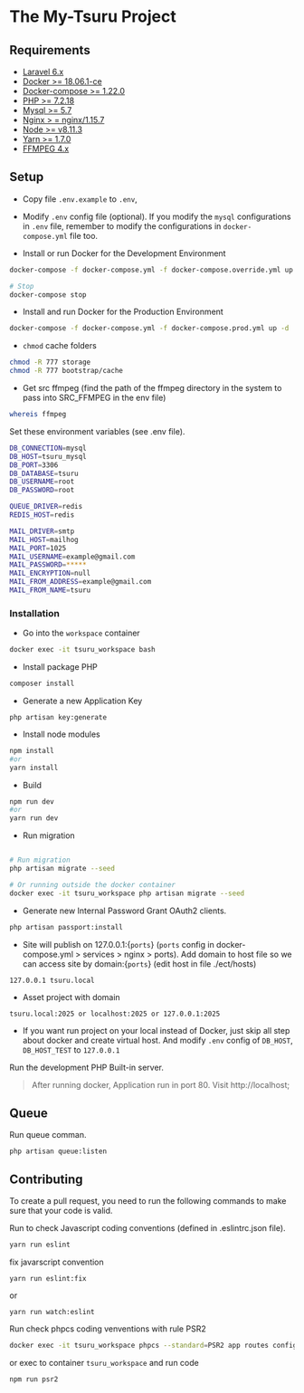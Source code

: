 # The My-Tsuru Project

## Requirements

- [Laravel 6.x](https://laravel.com/docs/6.0#server-requirements)
- [Docker >= 18.06.1-ce](https://docs.docker.com/install)
- [Docker-compose >= 1.22.0](https://docs.docker.com/compose/install)
- [PHP >= 7.2.18](https://www.php.net/downloads.php)
- [Mysql >= 5.7](https://dev.mysql.com/downloads/installer/)
- [Nginx > = nginx/1.15.7](https://www.nginx.com/resources/wiki/start/topic/tutorials/install/)
- [Node >= v8.11.3](https://nodejs.org/en/download/)
- [Yarn >= 1.7.0](https://yarnpkg.com/en/docs/install#debian-stable)
- [FFMPEG 4.x](https://linuxize.com/post/how-to-install-ffmpeg-on-ubuntu-18-04/#installing-ffmpeg-4x-on-ubuntu)

## Setup

- Copy file `.env.example` to `.env`,
- Modify `.env` config file (optional). If you modify the `mysql` configurations in `.env` file, remember to modify the configurations in `docker-compose.yml` file too.

- Install or run Docker for the Development Environment

```BASH
docker-compose -f docker-compose.yml -f docker-compose.override.yml up -d

# Stop
docker-compose stop
```

- Install and run Docker for the Production Environment

```BASH
docker-compose -f docker-compose.yml -f docker-compose.prod.yml up -d
```

- `chmod` cache folders
```BASH
chmod -R 777 storage
chmod -R 777 bootstrap/cache
```
- Get src ffmpeg (find the path of the ffmpeg directory in the system to pass into SRC_FFMPEG in the env file)

```BASH
whereis ffmpeg
```

Set these environment variables (see .env file).

```BASH
DB_CONNECTION=mysql
DB_HOST=tsuru_mysql
DB_PORT=3306
DB_DATABASE=tsuru
DB_USERNAME=root
DB_PASSWORD=root

QUEUE_DRIVER=redis
REDIS_HOST=redis

MAIL_DRIVER=smtp
MAIL_HOST=mailhog
MAIL_PORT=1025
MAIL_USERNAME=example@gmail.com
MAIL_PASSWORD=*****
MAIL_ENCRYPTION=null
MAIL_FROM_ADDRESS=example@gmail.com
MAIL_FROM_NAME=tsuru
```

### Installation

- Go into the `workspace` container

```BASH
docker exec -it tsuru_workspace bash
```
- Install package PHP

```BASH
composer install
```
- Generate a new Application Key

```
php artisan key:generate
```

- Install node modules
```BASH
npm install
#or
yarn install
```

- Build
```BASH
npm run dev
#or
yarn run dev
```

- Run migration

```BASH

# Run migration
php artisan migrate --seed

# Or running outside the docker container
docker exec -it tsuru_workspace php artisan migrate --seed
```

- Generate new Internal Password Grant OAuth2 clients.

```bash
php artisan passport:install
```


- Site will publish on 127.0.0.1:{`ports`} (`ports` config in docker-compose.yml > services > nginx > ports). Add domain to host file so we can access site by domain:{`ports`} (edit host in file ./ect/hosts)

```
127.0.0.1 tsuru.local
```
- Asset project with domain

```
tsuru.local:2025 or localhost:2025 or 127.0.0.1:2025
```

- If you want run project on your local instead of Docker, just skip all step about docker and create virtual host. And modify `.env` config of `DB_HOST`, `DB_HOST_TEST` to `127.0.0.1`

Run the development PHP Built-in server.

> After running docker, Application run in port 80. Visit http://localhost;

## Queue
Run queue comman.

```
php artisan queue:listen
```

## Contributing

To create a pull request, you need to run the following commands to make sure that your code is valid.

Run to check Javascript coding conventions (defined in .eslintrc.json file).

```bash
yarn run eslint
```

fix  javarscript convention

```
yarn run eslint:fix
```
or

```
yarn run watch:eslint
```

Run check phpcs coding venventions with rule PSR2

```bash
docker exec -it tsuru_workspace phpcs --standard=PSR2 app routes config
```
or exec to container `tsuru_workspace` and run code

```bash
npm run psr2
```
